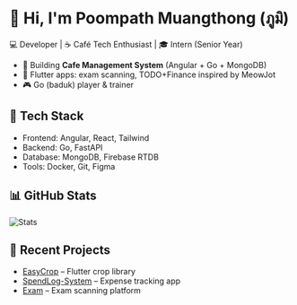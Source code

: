 # 👋 Hi, I'm Poompath Muangthong (ภูมิ)

💻 Developer | ☕ Café Tech Enthusiast | 🎓 Intern (Senior Year)

- 🚀 Building **Cafe Management System** (Angular + Go + MongoDB)
- 📱 Flutter apps: exam scanning, TODO+Finance inspired by MeowJot
- 🎮 Go (baduk) player & trainer

## 🔧 Tech Stack
- Frontend: Angular, React, Tailwind
- Backend: Go, FastAPI
- Database: MongoDB, Firebase RTDB
- Tools: Docker, Git, Figma

## 📊 GitHub Stats
![Stats](https://github-readme-stats.vercel.app/api?username=PoomITD65&show_icons=true&theme=tokyonight)

## 🌱 Recent Projects
- [EasyCrop](https://github.com/PoomITD65/EasyCrop) – Flutter crop library
- [SpendLog-System](https://github.com/PoomITD65/SpendLog-System-mobile-application-Dart-) – Expense tracking app
- [Exam](https://github.com/PoomITD65/exam) – Exam scanning platform
